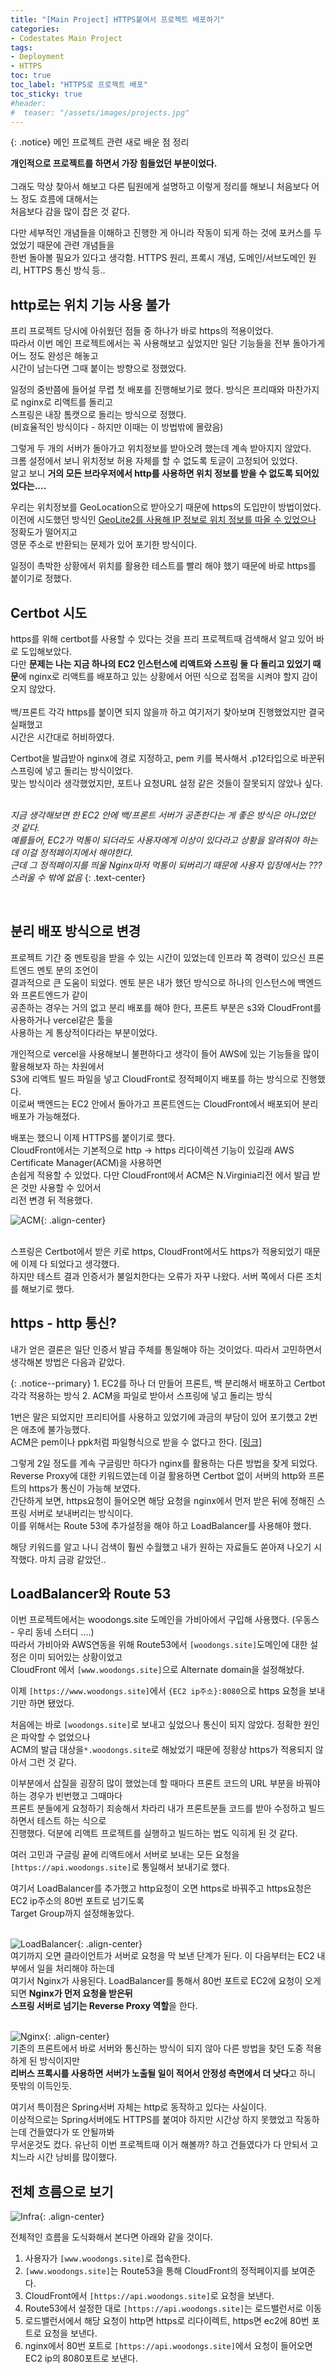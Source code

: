 ```yaml
---
title: "[Main Project] HTTPS붙여서 프로젝트 배포하기"
categories:
- Codestates Main Project
tags:
- Deployment
- HTTPS
toc: true
toc_label: "HTTPS로 프로젝트 배포"
toc_sticky: true
#header:
#  teaser: "/assets/images/projects.jpg"
---
```


{: .notice}
메인 프로젝트 관련 새로 배운 점 정리


**개인적으로 프로젝트를 하면서 가장 힘들었던 부분이었다.** <br><br>
그래도 막상 찾아서 해보고 다른 팀원에게 설명하고 이렇게 정리를 해보니 처음보다 어느 정도 흐름에 대해서는 <br>
처음보다 감을 많이 잡은 것 같다. <br>

다만 세부적인 개념들을 이해하고 진행한 게 아니라 작동이 되게 하는 것에 포커스를 두었었기 때문에 관련 개념들을 <br>
한번 돌아볼 필요가 있다고 생각함. HTTPS 원리, 프록시 개념, 도메인/서브도메인 원리, HTTPS 통신 방식 등..<br>


## http로는 위치 기능 사용 불가
프리 프로젝트 당시에 아쉬웠던 점들 중 하나가 바로 https의 적용이었다.<br>
따라서 이번 메인 프로젝트에서는 꼭 사용해보고 싶었지만 일단 기능들을 전부 돌아가게 어느 정도 완성은 해놓고<br>
시간이 남는다면 그때 붙이는 방향으로 정했었다.<br>

일정의 중반쯤에 들어설 무렵 첫 배포를 진행해보기로 했다. 방식은 프리때와 마찬가지로 nginx로 리액트를 돌리고 <br>
스프링은 내장 톰캣으로 돌리는 방식으로 정했다. <br> (비효율적인 방식이다 - 하지만 이때는 이 방법밖에 몰랐음)<br>

그렇게 두 개의 서버가 돌아가고 위치정보를 받아오려 했는데 계속 받아지지 않았다. <br>
크롬 설정에서 보니 위치정보 허용 자체를 할 수 없도록 토글이 고정되어 있었다. <br>
알고 보니 **거의 모든 브라우저에서 http를 사용하면 위치 정보를 받을 수 없도록 되어있었다는....**<br>

우리는 위치정보를 GeoLocation으로 받아오기 때문에 https의 도입만이 방법이었다. <br>
이전에 시도했던 방식인 [GeoLite2를 사용해 IP 정보로 위치 정보를 따올 수 있었으나](https://danc9921.tistory.com/177) 정확도가 떨어지고 <br>
영문 주소로 반환되는 문제가 있어 포기한 방식이다.<br>

일정이 촉박한 상황에서 위치를 활용한 테스트를 빨리 해야 했기 때문에 바로 https를 붙이기로 정했다.<br>

## Certbot 시도
https를 위해 certbot를 사용할 수 있다는 것을 프리 프로젝트때 검색해서 알고 있어 바로 도입해보았다. <br>
다만 **문제는 나는 지금 하나의 EC2 인스턴스에 리액트와 스프링 둘 다 돌리고 있었기 때문**에 nginx로 리액트를 배포하고 있는 
상황에서 어떤 식으로 접목을 시켜야 할지 감이 오지 않았다. <br><br>
백/프론트 각각 https를 붙이면 되지 않을까 하고 여기저기 찾아보며 진행했었지만 결국 실패했고 <br>
시간은 시간대로 허비하였다.<br>

Certbot을 발급받아 nginx에 경로 지정하고, pem 키를 복사해서 .p12타입으로 바꾼뒤 스프링에 넣고 돌리는 방식이었다. <br>
맞는 방식이라 생각했었지만, 포트나 요청URL 설정 같은 것들이 잘못되지 않았나 싶다. <br><br>

_지금 생각해보면 한 EC2 안에 백/프론트 서버가 공존한다는 게 좋은 방식은 아니었던 것 같다._ <br>
_예를들어, EC2가 먹통이 되더라도 사용자에게 이상이 있다라고 상황을 알려줘야 하는데 이걸 정적페이지에서 해야한다._ <br>
_근데 그 정적페이지를 띄울 Nginx마저 먹통이 되버리기 때문에 사용자 입장에서는 ???스러울 수 밖에 없음_ 
{: .text-center}

<br>

## 분리 배포 방식으로 변경
프로젝트 기간 중 멘토링을 받을 수 있는 시간이 있었는데 인프라 쪽 경력이 있으신 프론트엔드 멘토 분의 조언이 <br>
결과적으로 큰 도움이 되었다. 멘토 분은 내가 했던 방식으로 하나의 인스턴스에 백엔드와 프론트엔드가 같이 <br>
공존하는 경우는 거의 없고 분리 배포를 해야 한다, 프론트 부분은 s3와 CloudFront를 사용하거나 vercel같은 툴을 <br>
사용하는 게 통상적이다라는 부분이었다. <br>

개인적으로 vercel을 사용해보니 불편하다고 생각이 들어 AWS에 있는 기능들을 많이 활용해보자 하는 차원에서<br> 
S3에 리액트 빌드 파일을 넣고 CloudFront로 정적페이지 배포를 하는 방식으로 진행했다. <br>
이로써 백엔드는 EC2 안에서 돌아가고 프론트엔드는 CloudFront에서 배포되어 분리 배포가 가능해졌다.<br>

배포는 했으니 이제 HTTPS를 붙이기로 했다. <br>
CloudFront에서는 기본적으로 http -> https 리다이렉션 기능이 있길래 AWS Certificate Manager(ACM)을 사용하면 <br>
손쉽게 적용할 수 있었다. 다만 CloudFront에서 ACM은 N.Virginia리전 에서 발급 받은 것만 사용할 수 있어서 <br>
리전 변경 뒤 적용했다. <br>


![ACM](/assets/images/22-10-26-https/ACM.jpg "ACM"){: .align-center}

<br>
스프링은 Certbot에서 받은 키로 https, CloudFront에서도 https가 적용되었기 때문에 이제 다 되었다고 생각했다. <br>
하지만 테스트 결과 인증서가 불일치한다는 오류가 자꾸 나왔다. 서버 쪽에서 다른 조치를 해보기로 했다. <br>

## https - http 통신? 

내가 얻은 결론은 일단 인증서 발급 주체를 통일해야 하는 것이었다. 따라서 고민하면서 생각해본 방법은 다음과 같았다.<br>

{: .notice--primary} 
    1. EC2를 하나 더 만들어 프론트, 백 분리해서 배포하고 Certbot 각각 적용하는 방식 
    2. ACM을 파일로 받아서 스프링에 넣고 돌리는 방식


1번은 말은 되었지만 프리티어를 사용하고 있었기에 과금의 부담이 있어 포기했고 2번은 애초에 불가능했다.<br>
ACM은 pem이나 ppk처럼 파일형식으로 받을 수 없다고 한다. [[링크]](https://stackoverflow.com/questions/57562148/how-to-download-a-public-certificate-from-amazon-certificate-manager) <br>

그렇게 2일 정도를 계속 구글링만 하다가 nginx를 활용하는 다른 방법을 찾게 되었다. <br>
Reverse Proxy에 대한 키워드였는데 이걸 활용하면 Certbot 없이 서버의 http와 프론트의 https가 통신이 가능해 보였다. <br>
간단하게 보면, https요청이 들어오면 해당 요청을 nginx에서 먼저 받은 뒤에 정해진 스프링 서버로 보내버리는 방식이다. <br>
이를 위해서는 Route 53에 추가설정을 해야 하고 LoadBalancer를 사용해야 했다. <br>

해당 키워드를 알고 나니 검색이 훨씬 수월했고 내가 원하는 자료들도 쏟아져 나오기 시작했다. 마치 금광 같았던..<br>



## LoadBalancer와 Route 53

이번 프로젝트에서는 woodongs.site 도메인을 가비아에서 구입해 사용했다. (우동스 - 우리 동네 스터디 ....)<br>
따라서 가비아와 AWS연동을 위해 Route53에서 `[woodongs.site]`도메인에 대한 설정은 이미 되어있는 상황이었고 <br>
CloudFront 에서 `[www.woodongs.site]`으로 Alternate domain을 설정해놨다. <br>

이제 `[https://www.woodongs.site]`에서 `{EC2 ip주소}:8080`으로 https 요청을 보내기만 하면 됐었다.  <br>

처음에는 바로 `[woodongs.site]`로 보내고 싶었으나 통신이 되지 않았다. 정확한 원인은 파악할 수 없었으나 <br>
ACM의 발급 대상을`*.woodongs.site`로 해놨었기 때문에 정황상 https가 적용되지 않아서 그런 것 같다. <br>

이부분에서 삽질을 굉장히 많이 했었는데 할 때마다 프론트 코드의 URL 부분을 바꿔야 하는 경우가 빈번했고 그때마다 <br>
프론트 분들에게 요청하기 죄송해서 차라리 내가 프론트분들 코드를 받아 수정하고 빌드 하면서 테스트 하는 식으로 <br>
진행했다. 덕분에 리액트 프로젝트를 실행하고 빌드하는 법도 익히게 된 것 같다.<br>

여러 고민과 구글링 끝에 리액트에서 서버로 보내는 모든 요청을 `[https://api.woodongs.site]`로 통일해서 보내기로 했다.<br>

여기서 LoadBalancer를 추가했고 http요청이 오면 https로 바꿔주고 https요청은 EC2 ip주소의 80번 포트로 넘기도록 <br>
Target Group까지 설정해놓았다. <br><br>

![LoadBalancer](/assets/images/22-10-26-https/loadbalancer.jpg "LoadBalancer"){: .align-center}
<br>
여기까지 오면 클라이언트가 서버로 요청을 막 보낸 단계가 된다. 이 다음부터는 EC2 내부에서 일을 처리해야 하는데 <br>
여기서 Nginx가 사용된다. LoadBalancer를 통해서 80번 포트로 EC2에 요청이 오게되면 **Nginx가 먼저 요청을 받은뒤** <br>
**스프링 서버로 넘기는 Reverse Proxy 역할**을 한다. <br><br>

![Nginx](/assets/images/22-10-26-https/nginx.jpg "Nginx"){: .align-center}
<br>
기존의 프론트에서 바로 서버와 통신하는 방식이 되지 않아 다른 방법을 찾던 도중 적용하게 된 방식이지만 <br>
**리버스 프록시를 사용하면 서버가 노출될 일이 적어서 안정성 측면에서 더 낫다**고 하니 뜻밖의 이득인듯. <br>

여기서 특이점은 Spring서버 자체는 http로 동작하고 있다는 사실이다. <br>
이상적으로는 Spring서버에도 HTTPS를 붙여야 하지만 시간상 하지 못했었고 작동하는데 건들였다가 또 안될까봐 <br>
무서운것도 컸다. 유난히 이번 프로젝트때 이거 해볼까? 하고 건들였다가 다 안되서 고치느라 시간 낭비를 많이했다. <br>  
 

## 전체 흐름으로 보기

![Infra](/assets/images/22-10-26-https/infrafin.jpg "Infra"){: .align-center}

전체적인 흐름을 도식화해서 본다면 아래와 같을 것이다.<br>

1. 사용자가 `[www.woodongs.site]`로 접속한다.
2. `[www.woodongs.site]`는 Route53을 통해 CloudFront의 정적페이지를 보여준다. 
3. CloudFront에서 `[https://api.woodongs.site]`로 요청을 보낸다.
4. Route53에서 설정한 대로 `[https://api.woodongs.site]`는 로드밸런서로 이동
5. 로드밸런서에서 해당 요청이 http면 https로 리다이렉트, https면 ec2에 80번 포트로 요청을 보낸다.
6. nginx에서 80번 포트로 `[https://api.woodongs.site]`에서 요청이 들어오면 EC2 ip의 8080포트로 보낸다.

